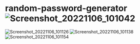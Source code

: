 # random-password-generator![Screenshot_20221106_101042](https://user-images.githubusercontent.com/75261103/200238765-ebdb01ef-7bb2-462b-a6d4-e804b9b979e1.png)
![Screenshot_20221106_101126](https://user-images.githubusercontent.com/75261103/200238785-5cef8cff-6311-48f4-a427-27c9310f972b.png)
![Screenshot_20221106_101138](https://user-images.githubusercontent.com/75261103/200238790-7588ecf3-3ecb-4efc-9b7e-64cd4aa1943d.png)
![Screenshot_20221106_101154](https://user-images.githubusercontent.com/75261103/200238805-07568fd5-d2ec-42da-ae08-d027a27aa778.png)
